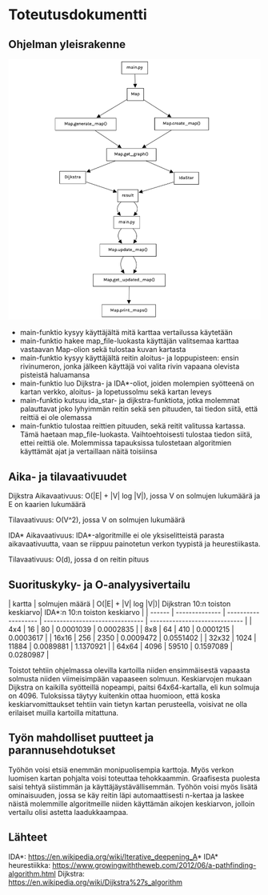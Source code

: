 # Toteutusdokumentti

## Ohjelman yleisrakenne

![yleisrakenne](/dokumentointi/kuvat/rakenne.png)
- main-funktio kysyy käyttäjältä mitä karttaa vertailussa käytetään
- main-funktio hakee map_file-luokasta käyttäjän valitsemaa karttaa vastaavan Map-olion sekä tulostaa kuvan kartasta
- main-funktio kysyy käyttäjältä reitin aloitus- ja loppupisteen: ensin rivinumeron, jonka jälkeen käyttäjä voi valita rivin vapaana olevista pisteistä haluamansa
- main-funktio luo Dijkstra- ja IDA*-oliot, joiden molempien syötteenä on kartan verkko, aloitus- ja lopetussolmu sekä kartan leveys
- main-funktio kutsuu ida_star- ja dijkstra-funktiota, jotka molemmat palauttavat joko lyhyimmän reitin sekä sen pituuden, tai tiedon siitä, että reittiä ei ole olemassa
- main-funktio tulostaa reittien pituuden, sekä reitit valitussa kartassa. Tämä haetaan map_file-luokasta. Vaihtoehtoisesti tulostaa tiedon siitä, ettei reittiä ole. Molemmissa tapauksissa tulostetaan algoritmien käyttämät ajat ja vertaillaan näitä toisiinsa

## Aika- ja tilavaativuudet

Dijkstra
Aikavaativuus:
O(|E| + |V| log |V|), jossa V on solmujen lukumäärä ja E on kaarien lukumäärä

Tilavaativuus: 
O(V^2), jossa V on solmujen lukumäärä

IDA*
Aikavaativuus: 
IDA*-algoritmille ei ole yksiselitteistä parasta aikavaativuutta, vaan se riippuu painotetun verkon tyypistä ja heurestiikasta.

Tilavaativuus:
O(d), jossa d on reitin pituus

## Suorituskyky- ja O-analyysivertailu

| kartta | solmujen määrä | O(|E| + |V| log |V|)| Dijkstran 10:n toiston keskiarvo| IDA*:n 10:n toiston keskiarvo |
| ------ | -------------- | ------------------- | ------------------------------- | ----------------------------- |
| 4x4    | 16             | 80                  | 0.0001039                       | 0.0002835                     |
| 8x8    | 64             | 410                 | 0.0001215                       | 0.0003617                     |
| 16x16  | 256            | 2350                | 0.0009472                       | 0.0551402                     |
| 32x32  | 1024           | 11884               | 0.0089881                       | 1.1370921                     |
| 64x64  | 4096           | 59510               | 0.1597089                       | 0.0280987                     |

Toistot tehtiin ohjelmassa olevilla kartoilla niiden ensimmäisestä vapaasta solmusta niiden viimeisimpään vapaaseen solmuun. Keskiarvojen mukaan Dijkstra on kaikilla syötteillä nopeampi, paitsi 64x64-kartalla, eli kun solmuja on 4096. Tuloksissa täytyy kuitenkin ottaa huomioon, että koska keskiarvomittaukset tehtiin vain tietyn kartan perusteella, voisivat ne olla erilaiset muilla kartoilla mitattuna.

## Työn mahdolliset puutteet ja parannusehdotukset
Työhön voisi etsiä enemmän monipuolisempia karttoja. Myös verkon luomisen kartan pohjalta voisi toteuttaa tehokkaammin.
Graafisesta puolesta saisi tehtyä siistimmän ja käyttäjäystävällisemmän.
Työhön voisi myös lisätä ominaisuuden, jossa se käy reitin läpi automaattisesti n-kertaa ja laskee näistä molemmille algoritmeille niiden käyttämän aikojen keskiarvon, jolloin vertailu olisi astetta laadukkaampaa.

## Lähteet

IDA*: https://en.wikipedia.org/wiki/Iterative_deepening_A*
IDA* heurestiikka: https://www.growingwiththeweb.com/2012/06/a-pathfinding-algorithm.html 
Dijkstra: https://en.wikipedia.org/wiki/Dijkstra%27s_algorithm
